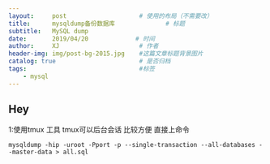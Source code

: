 ```yaml
---
layout:     post                    # 使用的布局（不需要改）
title:      mysqldump备份数据库              # 标题 
subtitle:   MySQL dump
date:       2019/04/20             # 时间
author:     XJ                      # 作者
header-img: img/post-bg-2015.jpg    #这篇文章标题背景图片
catalog: true                       # 是否归档
tags:                               #标签
    - mysql
---
```


## Hey

1:使用tmux 工具   tmux可以后台会话   比较方便 直接上命令
    
    mysqldump -hip -uroot -Pport -p --single-transaction --all-databases --master-data > all.sql
    

